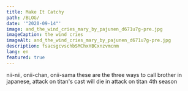 ```yaml
---
title: Make It Catchy
path: /BLOG/
date: '"2020-09-14"'
image: and_the_wind_cries_mary_by_pajunen_d671u7g-pre.jpg
imageCaption: the wind cries
imageAlt: and_the_wind_cries_mary_by_pajunen_d671u7g-pre.jpg
description: fsacsgcvschbSMChxHBCxnzvmcnm
lang: en
featured: true
---
```

nii-nii, onii-chan, onii-sama these are the three ways to call brother in japanese, attack on titan's cast will die in attack on titan 4th season